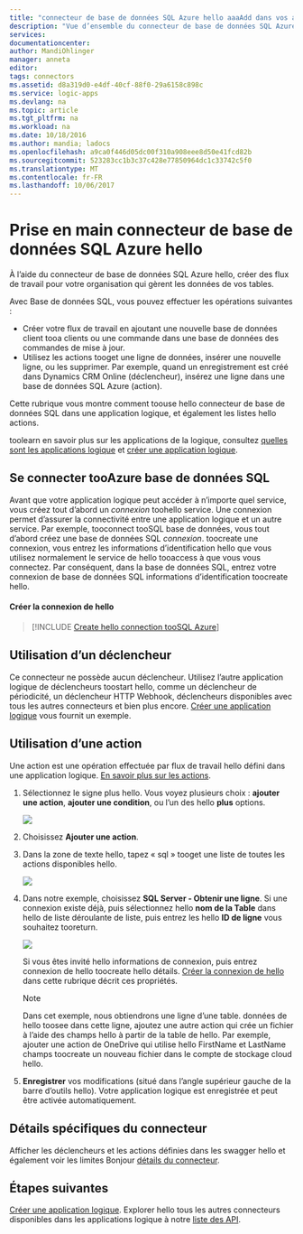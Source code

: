 ```yaml
---
title: "connecteur de base de données SQL Azure hello aaaAdd dans vos applications logiques | Documents Microsoft"
description: "Vue d’ensemble du connecteur de base de données SQL Azure avec les paramètres de l’API REST"
services: 
documentationcenter: 
author: MandiOhlinger
manager: anneta
editor: 
tags: connectors
ms.assetid: d8a319d0-e4df-40cf-88f0-29a6158c898c
ms.service: logic-apps
ms.devlang: na
ms.topic: article
ms.tgt_pltfrm: na
ms.workload: na
ms.date: 10/18/2016
ms.author: mandia; ladocs
ms.openlocfilehash: a9ca0f446d05dc00f310a908eee8d50e41fcd82b
ms.sourcegitcommit: 523283cc1b3c37c428e77850964dc1c33742c5f0
ms.translationtype: MT
ms.contentlocale: fr-FR
ms.lasthandoff: 10/06/2017
---
```

# <a name="get-started-with-hello-azure-sql-database-connector"></a>Prise en main connecteur de base de données SQL Azure hello
À l’aide du connecteur de base de données SQL Azure hello, créer des flux de travail pour votre organisation qui gèrent les données de vos tables. 

Avec Base de données SQL, vous pouvez effectuer les opérations suivantes :

* Créer votre flux de travail en ajoutant une nouvelle base de données client tooa clients ou une commande dans une base de données des commandes de mise à jour.
* Utilisez les actions tooget une ligne de données, insérer une nouvelle ligne, ou les supprimer. Par exemple, quand un enregistrement est créé dans Dynamics CRM Online (déclencheur), insérez une ligne dans une base de données SQL Azure (action). 

Cette rubrique vous montre comment toouse hello connecteur de base de données SQL dans une application logique, et également les listes hello actions.

toolearn en savoir plus sur les applications de la logique, consultez [quelles sont les applications logique](../logic-apps/logic-apps-what-are-logic-apps.md) et [créer une application logique](../logic-apps/logic-apps-create-a-logic-app.md).

## <a name="connect-tooazure-sql-database"></a>Se connecter tooAzure base de données SQL
Avant que votre application logique peut accéder à n’importe quel service, vous créez tout d’abord un *connexion* toohello service. Une connexion permet d’assurer la connectivité entre une application logique et un autre service. Par exemple, tooconnect tooSQL base de données, vous tout d’abord créez une base de données SQL *connexion*. toocreate une connexion, vous entrez les informations d’identification hello que vous utilisez normalement le service de hello tooaccess à que vous vous connectez. Par conséquent, dans la base de données SQL, entrez votre connexion de base de données SQL informations d’identification toocreate hello. 

#### <a name="create-hello-connection"></a>Créer la connexion de hello
> [!INCLUDE [Create hello connection tooSQL Azure](../../includes/connectors-create-api-sqlazure.md)]
> 
> 

## <a name="use-a-trigger"></a>Utilisation d’un déclencheur
Ce connecteur ne possède aucun déclencheur. Utilisez l’autre application logique de déclencheurs toostart hello, comme un déclencheur de périodicité, un déclencheur HTTP Webhook, déclencheurs disponibles avec tous les autres connecteurs et bien plus encore. [Créer une application logique](../logic-apps/logic-apps-create-a-logic-app.md) vous fournit un exemple.

## <a name="use-an-action"></a>Utilisation d’une action
Une action est une opération effectuée par flux de travail hello défini dans une application logique. [En savoir plus sur les actions](../logic-apps/logic-apps-what-are-logic-apps.md#logic-app-concepts).

1. Sélectionnez le signe plus hello. Vous voyez plusieurs choix : **ajouter une action**, **ajouter une condition**, ou l’un des hello **plus** options.
   
    ![](./media/connectors-create-api-sqlazure/add-action.png)
2. Choisissez **Ajouter une action**.
3. Dans la zone de texte hello, tapez « sql » tooget une liste de toutes les actions disponibles hello.
   
    ![](./media/connectors-create-api-sqlazure/sql-1.png) 
4. Dans notre exemple, choisissez **SQL Server - Obtenir une ligne**. Si une connexion existe déjà, puis sélectionnez hello **nom de la Table** dans hello de liste déroulante de liste, puis entrez les hello **ID de ligne** vous souhaitez tooreturn.
   
    ![](./media/connectors-create-api-sqlazure/sample-table.png)
   
    Si vous êtes invité hello informations de connexion, puis entrez connexion de hello toocreate hello détails. [Créer la connexion de hello](connectors-create-api-sqlazure.md#create-the-connection) dans cette rubrique décrit ces propriétés. 
   
   > [!NOTE]
   > Dans cet exemple, nous obtiendrons une ligne d’une table. données de hello toosee dans cette ligne, ajoutez une autre action qui crée un fichier à l’aide des champs hello à partir de la table de hello. Par exemple, ajouter une action de OneDrive qui utilise hello FirstName et LastName champs toocreate un nouveau fichier dans le compte de stockage cloud hello. 
   > 
   > 
5. **Enregistrer** vos modifications (situé dans l’angle supérieur gauche de la barre d’outils hello). Votre application logique est enregistrée et peut être activée automatiquement.

## <a name="connector-specific-details"></a>Détails spécifiques du connecteur

Afficher les déclencheurs et les actions définies dans les swagger hello et également voir les limites Bonjour [détails du connecteur](/connectors/sql/). 

## <a name="next-steps"></a>Étapes suivantes
[Créer une application logique](../logic-apps/logic-apps-create-a-logic-app.md). Explorer hello tous les autres connecteurs disponibles dans les applications logique à notre [liste des API](apis-list.md).


